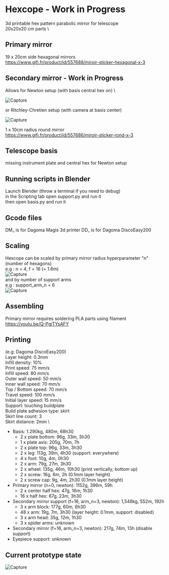 # Hexcope - **Work in Progress**

3d printable hex pattern parabolic mirror for telescope \
20x20x20 cm parts \

## Primary mirror
19 x 20cm side hexagonal mirrors \
https://www.gifi.fr/product/id/557688/miroir-sticker-hexagonal-x-3

## Secondary mirror - **Work in Progress**
Allows for Newton setup (with basis central hex on) \

![Capture](https://github.com/Dethcount/hexcope/blob/main/img/snapshot_newton.png?raw=true)

or Ritchley-Chretien setup (with camera at basis center)

![Capture](https://github.com/Dethcount/hexcope/blob/main/img/snapshot.png?raw=true)

1 x 10cm radius round mirror \
https://www.gifi.fr/product/id/557686/miroir-sticker-rond-x-3

## Telescope basis
missing instrument plate and central hex for Newton setup

## Running scripts in Blender
Launch Blender (throw a terminal if you need to debug) \
in the Scripting tab open support.py and run it \
then open basis.py and run it

## Gcode files
DM_ is for Dagoma Magis 3d printer
DD_ is for Dagoma DiscoEasy200

## Scaling
Hexcope can be scaled by primary mirror radius hyperparameter "n" (number of hexagons) \
e.g : n = 4, f = 16 (= 1.6m) \
![Capture](https://github.com/Dethcount/hexcope/blob/main/img/snapshot_scaling.png?raw=true)
\
and by number of support arms \
e.g : support_arm_n = 6 \
![Capture](https://github.com/Dethcount/hexcope/blob/main/img/snapshot_scaling_arms.png?raw=true)

## Assembling
Primary mirror requires soldering PLA parts using filament \
https://youtu.be/Q-PgjTYsAFY

## Printing
(e.g: Dagoma DiscoEasy200) \
Layer height: 0.3mm \
Infill density: 10% \
Print speed: 75 mm/s \
Infill speed: 80 mm/s \
Outer wall speed: 50 mm/s \
Inner wall speed: 70 mm/s \
Top / Bottom speed: 70 mm/s \
Travel speed: 100 mm/s \
Initial layer speed: 15 mm/s \
Support: touching buildplate \
Build plate adhesion type: skirt \
Skirt line count: 3 \
Skirt distance: 2mm \

- Basis: 1.290kg, 480m, 68h30
    - 2 x plate bottom: 96g, 33m, 3h30
    - 1 x plate axis: 205g, 70m, 7h
    - 2 x plate top: 96g, 33m, 3h30
    - 2 x leg: 113g, 39m, 4h30  (support: everywhere)
    - 4 x foot: 10g, 4m, 0h30
    - 2 x arm: 79g, 27m, 3h30
    - 2 x wheel: 135g, 46m, 10h30 (print vertically, bottom up)
    - 2 x screw: 16g, 6m, 2h (0.1mm layer height)
    - 2 x screw cap: 9g, 4m, 2h30  (0.1mm layer height)
- Primary mirror (n=0, newton): 1152g, 396m, 59h
    - 2 x center half hex: 47g, 16m, 1h30
    - 16 x half hex: 67g, 23m, 3h30
- Secondary mirror support (f=16, arm_n=3, newton): 1,548kg, 552m, 192h
    - 3 x arm block: 177g, 60m, 6h30
    - 48 x arm: 19g, 7m, 3h30 (layer height: 0.1mm, support: disabled)
    - 3 x arm head: 35g, 12m, 1h30
    - 3 x spider arms: unknown
- Secondary mirror (f=16, arm_n=3, newton): 217g, 74m, 13h (disable support)
- Eyepiece support: unknown

## Current prototype state
![Capture](https://github.com/Dethcount/hexcope/blob/main/img/current_prototype_state.jpg?raw=true)

